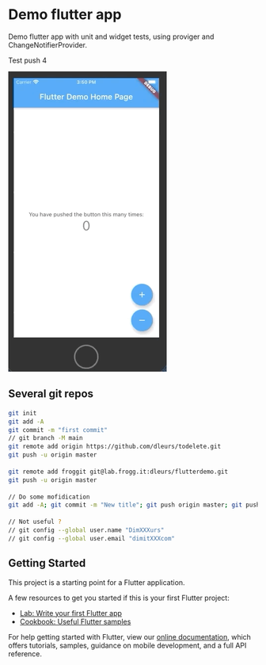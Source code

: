 # Demo flutter app

Demo flutter app with unit and widget tests, using proviger and ChangeNotifierProvider.

Test push 4

![Demo app](/assets/demo-app.gif)

## Several git repos
```bash
git init
git add -A
git commit -m "first commit"
// git branch -M main
git remote add origin https://github.com/dleurs/todelete.git
git push -u origin master

git remote add froggit git@lab.frogg.it:dleurs/flutterdemo.git
git push -u origin master

// Do some mofidication
git add -A; git commit -m "New title"; git push origin master; git push froggit master; 

// Not useful ?
// git config --global user.name "DimXXXurs"
// git config --global user.email "dimitXXXcom"
```
## Getting Started

This project is a starting point for a Flutter application.

A few resources to get you started if this is your first Flutter project:

- [Lab: Write your first Flutter app](https://flutter.dev/docs/get-started/codelab)
- [Cookbook: Useful Flutter samples](https://flutter.dev/docs/cookbook)

For help getting started with Flutter, view our
[online documentation](https://flutter.dev/docs), which offers tutorials,
samples, guidance on mobile development, and a full API reference.
